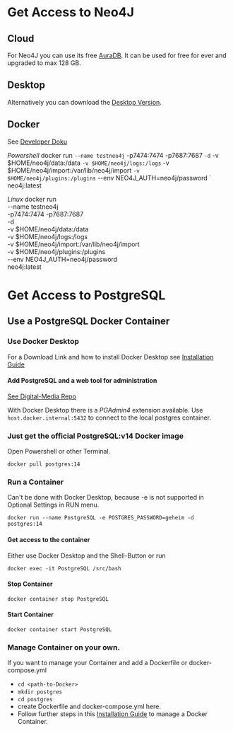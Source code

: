 # Get Access to Neo4J

## Cloud

For Neo4J you can use its free [AuraDB](https://neo4j.com/cloud/aura/).
It can be used for free for ever and upgraded to max 128 GB.

## Desktop

Alternatively you can download the [Desktop Version](https://neo4j.com/download-neo4j-now/).

## Docker

See [Developer Doku](https://neo4j.com/developer/docker-run-neo4j/)

*Powershell*
docker run `
--name testneo4j `
-p7474:7474 -p7687:7687 `
-d `
-v $HOME/neo4j/data:/data `
-v $HOME/neo4j/logs:/logs `
-v $HOME/neo4j/import:/var/lib/neo4j/import `
-v $HOME/neo4j/plugins:/plugins `
--env NEO4J_AUTH=neo4j/password `
neo4j:latest

*Linux*
docker run \
--name testneo4j \
-p7474:7474 -p7687:7687 \
-d \
-v $HOME/neo4j/data:/data \
-v $HOME/neo4j/logs:/logs \
-v $HOME/neo4j/import:/var/lib/neo4j/import \
-v $HOME/neo4j/plugins:/plugins \
--env NEO4J_AUTH=neo4j/password \
neo4j:latest

# Get Access to PostgreSQL

## Use a PostgreSQL Docker Container

### Use Docker Desktop

For a Download Link and how to install Docker Desktop see [Installation Guide](https://github.com/Digital-Media/fhooe-web-dock/blob/main/INSTALL.md#install-docker)

#### Add PostgreSQL and a web tool for administration

[See Digital-Media Repo](https://github.com/Digital-Media/postgres)

With Docker Desktop there is a *PGAdmin4* extension available.
Use `host.docker.internal:5432` to connect to the local postgres container.

### Just get the official PostgreSQL:v14 Docker image

Open Powershell or other Terminal.

```shell
docker pull postgres:14
```
### Run a Container
Can't be done with Docker Desktop, because -e is not supported in Optional Settings in RUN menu.
```shell
docker run --name PostgreSQL -e POSTGRES_PASSWORD=geheim -d postgres:14
```
#### Get access to the container
Either use Docker Desktop and the Shell-Button or run
```shell
docker exec -it PostgreSQL /src/bash
```
#### Stop Container
```shell
docker container stop PostgreSQL
```
#### Start Container
```shell
docker container start PostgreSQL
```

### Manage Container on your own.

If you want to manage your Container and add a Dockerfile or docker-compose.yml
- `cd <path-to-Docker>`
- `mkdir postgres`
- `cd postgres`
- create Dockerfile and docker-compose.yml here.
- Follow further steps in this [Installation Guide](https://github.com/Digital-Media/fhooe-web-dock/blob/main/INSTALL.md#install-docker)
  to manage a Docker Container. 

